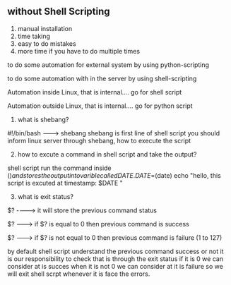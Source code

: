 without Shell Scripting
------------------------------------
1. manual installation
2. time taking 
3. easy to do mistakes
4. more time if you have to do multiple times


to do some automation for external system by using python-scripting

to do some automation with in the server by using shell-scripting

Automation inside Linux, that is internal.... go for shell script

Automation outside Linux, that is internal.... go for python script

1. what is shebang?

#!/bin/bash ---> shebang 
shebang is first line of shell script
you should inform linux server through shebang, how to execute the script 

2. how to excute a command in shell script and take the output?
  
shell script run the command inside $() and stores the output into varible called DATE.
DATE=$(date)
echo "hello, this script is excuted at timestamp: $DATE "

3. what is exit status?

$? ----> it will store the previous command status 

$? ---> if $? is equal to 0 then previous command is success

$? ---> if $? is not equal to 0 then previous command is failure
(1 to 127)

by default shell script understand the previous command success or not it is our responsibility to check that is through the exit status if it is 0 
we can consider at is succes when it is not 0 we can consider at it is failure
so we will exit shell scrpt whenever it is face the errors.